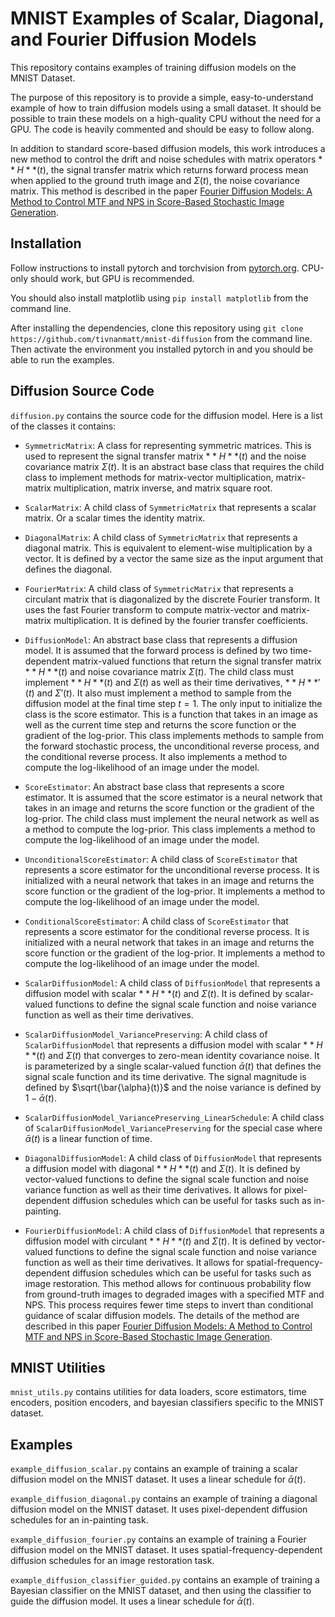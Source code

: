 # MNIST Examples of Scalar, Diagonal, and Fourier Diffusion Models

This repository contains examples of training diffusion models on the MNIST Dataset.

The purpose of this repository is to provide a simple, easy-to-understand example of how to train diffusion models using a small dataset. It should be possible to train these models on a high-quality CPU without the need for a GPU. The code is heavily commented and should be easy to follow along.

In addition to standard score-based diffusion models, this work introduces a new method to control the drift and noise schedules with matrix operators $**H**(t)$, the signal transfer matrix which returns forward process mean when applied to the ground truth image and $\Sigma(t)$, the noise covariance matrix. This method is described in the paper [Fourier Diffusion Models: A Method to Control MTF and NPS in Score-Based Stochastic Image Generation](https://arxiv.org/abs/2303.13285).

## Installation

Follow instructions to install pytorch and torchvision from [pytorch.org](https://pytorch.org/). CPU-only should work, but GPU is recommended.

You should also install matplotlib using `pip install matplotlib` from the command line.

After installing the dependencies, clone this repository using `git clone https://github.com/tivnanmatt/mnist-diffusion` from the command line. Then activate the environment you installed pytorch in and you should be able to run the examples.

## Diffusion Source Code

`diffusion.py` contains the source code for the diffusion model. Here is a list of the classes it contains:

- `SymmetricMatrix`: A class for representing symmetric matrices. This is used to represent the signal transfer matrix $**H**(t)$ and the noise covariance matrix $\Sigma(t)$. It is an abstract base class that requires the child class to implement methods for matrix-vector multiplication, matrix-matrix multiplication, matrix inverse, and matrix square root.
- `ScalarMatrix`: A child class of `SymmetricMatrix` that represents a scalar matrix. Or a scalar times the identity matrix.
- `DiagonalMatrix`: A child class of `SymmetricMatrix` that represents a diagonal matrix. This is equivalent to element-wise multiplication by a vector. It is defined by a vector the same size as the input argument that defines the diagonal. 
- `FourierMatrix`: A child class of `SymmetricMatrix` that represents a circulant matrix that is diagonalized by the discrete Fourier transform. It uses the fast Fourier transform to compute matrix-vector and matrix-matrix multiplication. It is defined by the fourier transfer coefficients. 

- `DiffusionModel`: An abstract base class that represents a diffusion model. It is assumed that the forward process is defined by two time-dependent matrix-valued functions that return the signal transfer matrix $**H**(t)$ and noise covariance matrix $\Sigma(t)$. The child class must implement $**H**(t)$ and $\Sigma(t)$ as well as their time derivatives, $**H**'(t)$ and $\Sigma'(t)$. It also must implement a method to sample from the diffusion model at the final time step $t=1$. The only input to initialize the class is the score estimator. This is a function that takes in an image as well as the current time step and returns the score function or the gradient of the log-prior. This class implements methods to sample from the forward stochastic process, the unconditional reverse process, and the conditional reverse process. It also implements a method to compute the log-likelihood of an image under the model.

- `ScoreEstimator`: An abstract base class that represents a score estimator. It is assumed that the score estimator is a neural network that takes in an image and returns the score function or the gradient of the log-prior. The child class must implement the neural network as well as a method to compute the log-prior. This class implements a method to compute the log-likelihood of an image under the model.

- `UnconditionalScoreEstimator`: A child class of `ScoreEstimator` that represents a score estimator for the unconditional reverse process. It is initialized with a neural network that takes in an image and returns the score function or the gradient of the log-prior. It implements a method to compute the log-likelihood of an image under the model.

- `ConditionalScoreEstimator`: A child class of `ScoreEstimator` that represents a score estimator for the conditional reverse process. It is initialized with a neural network that takes in an image and returns the score function or the gradient of the log-prior. It implements a method to compute the log-likelihood of an image under the model.

- `ScalarDiffusionModel`: A child class of `DiffusionModel` that represents a diffusion model with scalar $**H**(t)$ and $\Sigma(t)$. It is defined by scalar-valued functions to define the signal scale function and noise variance function as well as their time derivatives. 

- `ScalarDiffusionModel_VariancePreserving`: A child class of `ScalarDiffusionModel` that represents a diffusion model with scalar $**H**(t)$ and $\Sigma(t)$ that converges to zero-mean identity covariance noise. It is parameterized by a single scalar-valued function $\bar{\alpha}(t)$ that defines the signal scale function and its time derivative. The signal magnitude is defined by $\sqrt{\bar{\alpha}(t)}$ and the noise variance is defined by $1 - \bar{\alpha}(t)$.

- `ScalarDiffusionModel_VariancePreserving_LinearSchedule`: A child class of `ScalarDiffusionModel_VariancePreserving` for the special case where $\bar{\alpha}(t)$ is a linear function of time. 

- `DiagonalDiffusionModel`: A child class of `DiffusionModel` that represents a diffusion model with diagonal $**H**(t)$ and $\Sigma(t)$. It is defined by vector-valued functions to define the signal scale function and noise variance function as well as their time derivatives. It allows for pixel-dependent diffusion schedules which can be useful for tasks such as in-painting.

- `FourierDiffusionModel`: A child class of `DiffusionModel` that represents a diffusion model with circulant $**H**(t)$ and $\Sigma(t)$. It is defined by vector-valued functions to define the signal scale function and noise variance function as well as their time derivatives. It allows for spatial-frequency-dependent diffusion schedules which can be useful for tasks such as image restoration. This method allows for continuous probability flow from ground-truth images to degraded images with a specified MTF and NPS. This process requires fewer time steps to invert than conditional guidance of scalar diffusion models. The details of the method are described in this paper [Fourier Diffusion Models: A Method to Control MTF and NPS in Score-Based Stochastic Image Generation](https://arxiv.org/abs/2303.13285).

## MNIST Utilities

`mnist_utils.py` contains utilities for data loaders, score estimators, time encoders, position encoders, and bayesian classifiers specific to the MNIST dataset.

## Examples

`example_diffusion_scalar.py` contains an example of training a scalar diffusion model on the MNIST dataset. It uses a linear schedule for $\bar{\alpha}(t)$.

`example_diffusion_diagonal.py` contains an example of training a diagonal diffusion model on the MNIST dataset. It uses pixel-dependent diffusion schedules for an in-painting task.

`example_diffusion_fourier.py` contains an example of training a Fourier diffusion model on the MNIST dataset. It uses spatial-frequency-dependent diffusion schedules for an image restoration task.

`example_diffusion_classifier_guided.py` contains an example of training a Bayesian classifier on the MNIST dataset, and then using the classifier to guide the diffusion model. It uses a linear schedule for $\bar{\alpha}(t)$.
